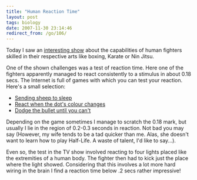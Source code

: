 ```yaml
---
title: "Human Reaction Time"
layout: post
tags: biology
date: 2007-11-30 23:14:46
redirect_from: /go/106/
---
```


Today I saw an [interesting show](http://www.prosieben.de/wissen/galileomystery/episoden/artikel/45913/) about the capabilities of human fighters skilled in their respective arts like boxing, Karate or Nin Jitsu. 

One of the shown challenges was a test of reaction time. Here one of the fighters apparently managed to react consistently to a stimulus in about 0.18 secs. The Internet is full of games with which you can test your reaction. Here's a small selection:

*   [Sending sheep to sleep](http://www.bbc.co.uk/science/humanbody/sleep/sheep/reaction_version5.swf)
*   [React when the dot's colour changes](http://cognitivelabs.com/Brainpal_test_yellow.htm)
*   [Dodge the bullet until you can't](http://www.gamehump.com/games/Madness-Reaction-Time)

Depending on the game sometimes I manage to scratch the 0.18 mark, but usually I lie in the region of 0.2-0.3 seconds in reaction. Not bad you may say (However, my wife tends to be a tad quicker than me. Alas, she doesn't want to learn how to play Half-Life. A waste of talent, I'd like to say...). 

Even so, the test in the TV show involved reacting to four lights placed like the extremities of a human body. The fighter then had to kick just the place where the light showed. Considering that this involves a lot more hard wiring in the brain I find a reaction time below .2 secs rather impressive!